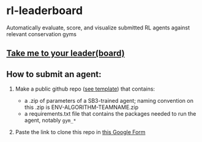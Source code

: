 # rl-leaderboard
Automatically evaluate, score, and visualize submitted RL agents against relevant conservation gyms

## [Take me to your leader(board)](https://boettiger-lab.github.io/rl-leaderboard/html/fishing)

## How to submit an agent:

1) Make a public github repo ([see template](https://github.com/boettiger-lab/leaderboard_template_sb3)) that contains:
	- a .zip of parameters of a SB3-trained agent; naming convention on this .zip is ENV-ALGORITHM-TEAMNAME.zip
	- a requirements.txt file that contains the packages needed to run the agent, notably `gym_*` 

2) Paste the link to clone this repo in [this Google Form](https://forms.gle/tdVmyo4JD7cS4Goo7)



